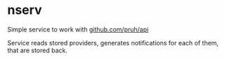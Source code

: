 # nserv

Simple service to work with [github.com/pruh/api](https://github.com/pruh/api)

Service reads stored providers, generates notifications for each of them, that are stored back.
